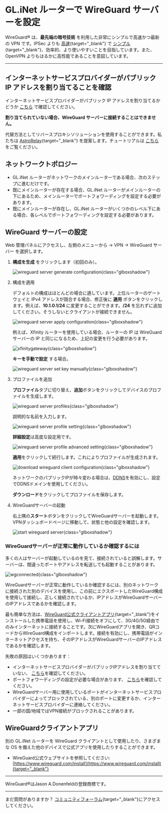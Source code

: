 
# GL.iNet ルーターで WireGuard サーバーを設定

WireGuard® は、**最先端の暗号技術** を利用した非常にシンプルで高速かつ最新の VPN です。IPSec よりも [高速](https://www.wireguard.com/performance/){target="_blank"} で [シンプル](https://www.wireguard.com/quickstart/){target="_blank"}、効率的、より使いやすいことを目指しています。また、OpenVPN よりもはるかに高性能であることを意図しています。

---

## インターネットサービスプロバイダーがパブリック IP アドレスを割り当てることを確認

インターネットサービスプロバイダーがパブリック IP アドレスを割り当てるかどうか [こちら](../tutorials/how_to_check_if_isp_assigns_you_a_public_ip_address.md) で確認してください。

**割り当てられていない場合、WireGuard サーバーに接続することはできません。**

代替方法としてリバースプロキシソリューションを使用することができます。私たちは [AstroRelay](https://www.astrorelay.com/){target="_blank"} を提案します。チュートリアルは [こちら](../tutorials/how_to_set_up_wireguard_server_via_astrorelay.md) をご覧ください。

## ネットワークトポロジー

* GL.iNet ルーターがネットワークのメインルーターである場合、次のステップに進むだけです。
* 既にメインルーターが存在する場合、GL.iNet ルーターがメインルーターの下にあるため、メインルーターでポートフォワーディングを設定する必要があります。
* 既にメインルーターが存在し、GL.iNet ルーターがいくつかのレベル下にある場合、各レベルでポートフォワーディングを設定する必要があります。

## WireGuard サーバーの設定

Web 管理パネルにアクセスし、左側のメニューから -> VPN -> WireGuard サーバー を選択します。

1. **構成を生成** をクリックします（初回のみ）。

    ![wireguard server generate configuration](https://static.gl-inet.com/docs/router/en/4/tutorials/wireguard_server/wireguard_server_generate_configuration.png){class="glboxshadow"}

2. 構成を適用

    デフォルトの構成はほとんどの場合に適しています。上位ルーターのゲートウェイと IPv4 アドレスが競合する場合、修正後に **適用** ボタンをクリックします。例えば、**10.1.0.1/24** に変更することができます。**/24** を忘れずに追加してください。そうしないとクライアントが接続できません。

    ![wireguard server apply configuration](https://static.gl-inet.com/docs/router/en/4/tutorials/wireguard_server/wireguard_server_apply_configuration.png){class="glboxshadow"}

    例えば、Xfinity ルーターを使用している場合、ルーターの IP は WireGuard サーバーの IP と同じになるため、上記の変更を行う必要があります。
    
    ![xfinitygateway](https://static.gl-inet.com/docs/router/en/4/tutorials/wireguard_server/xfinitygateway.jpg){class="glboxshadow"}

    **キーを手動で設定** する場合。

    ![wireguard server set key manually](https://static.gl-inet.com/docs/router/en/4/tutorials/wireguard_server/wireguard_server_set_key_manually.png){class="glboxshadow"}

3. プロファイルを追加

    **プロファイル**タブに切り替え、**追加**ボタンをクリックしてデバイスのプロファイルを生成します。

    ![wireguard server profiles](https://static.gl-inet.com/docs/router/en/4/tutorials/wireguard_server/wireguard_server_profiles.png){class="glboxshadow"}

    説明的な名前を入力します。

    ![wireguard server profile setting](https://static.gl-inet.com/docs/router/en/4/tutorials/wireguard_server/wireguard_server_profile_setting.png){class="glboxshadow"}
    
    **詳細設定**は高度な設定用です。

    ![wireguard server profile advanced setting](https://static.gl-inet.com/docs/router/en/4/tutorials/wireguard_server/wireguard_server_profile_setting_more.png){class="glboxshadow"}

    **適用**をクリックして続行します。これによりプロファイルが生成されます。
    
    ![download wireguard client configuration](https://static.gl-inet.com/docs/router/en/4/tutorials/wireguard_server/download_wireguard_client_configuration.png){class="glboxshadow"}

    ネットワークのパブリックIPが時々変わる場合は、[DDNS](ddns.md)を有効にし、設定でDDNSドメインを使用してください。

    **ダウンロード**をクリックしてプロファイルを保存します。

4. WireGuardサーバーの起動

    右上隅の**スタート**ボタンをクリックしてWireGuardサーバーを起動します。VPNダッシュボードページに移動して、状態と他の設定を確認します。

    ![start wireguard server](https://static.gl-inet.com/docs/router/en/4/tutorials/wireguard_server/start_wireguard_server.png){class="glboxshadow"}

### WireGuardサーバーが正常に動作しているか確認するには

多くの人はサーバーが起動しているのを見て、接続されていると誤解します。サーバーは、間違ったポートやアドレスを転送しても起動することがあります。

![wgconnected](https://static.gl-inet.com/docs/router/en/4/tutorials/wireguard_server/wgconnected.jpg){class="glboxshadow"}

WireGuardサーバーが正常に動作しているか確認するには、別のネットワークに接続された別のデバイスを使用し、この前にエクスポートしたWireGuard構成を使用して接続し、正しく接続されているか、IPアドレスがWireGuardサーバーのIPアドレスであるかを確認します。

最も簡単な方法は、[WireGuard公式クライアントアプリ](https://www.wireguard.com/install){target="_blank"}をインストールした携帯電話を使用し、Wi-Fi接続をオフにして、3G/4G/5G経由でのみインターネットに接続することです。次にWireGuardアプリを開き、QRコードからWireGuard構成をインポートします。接続を有効にし、携帯電話がインターネットアクセスを持ち、そのIPアドレスがWireGuardサーバーのIPアドレスであるかを確認します。

失敗の原因はいくつかあります：

* インターネットサービスプロバイダーがパブリックIPアドレスを割り当てていない、 [こちら](#make-sure-internet-service-provider-assigns-you-a-public-ip-address)を確認してください。
* ポートフォワーディングの設定が必要な場合があります、 [こちら](#network-topology)を確認してください。
* WireGuardサーバー用に使用しているポートがインターネットサービスプロバイダーによってブロックされている、別のポートに変更するか、インターネットサービスプロバイダーに連絡してください。
* 一部の国/地域ではVPN接続がブロックされることがあります。

## WireGuardクライアントアプリ

別の GL.iNet ルーターを WireGuard クライアントとして使用したり、さまざまな OS を備えた他のデバイスで公式アプリを使用したりすることができます。

- WireGuard公式ウェブサイトを参照してください: [https://www.wireguard.com/install](https://www.wireguard.com/install){target="_blank"}

---

WireGuard®はJason A.Donenfeldの登録商標です。

---

まだ質問がありますか？ [コミュニティフォーラム](https://forum.gl-inet.com){target="_blank"}にアクセスしてください。